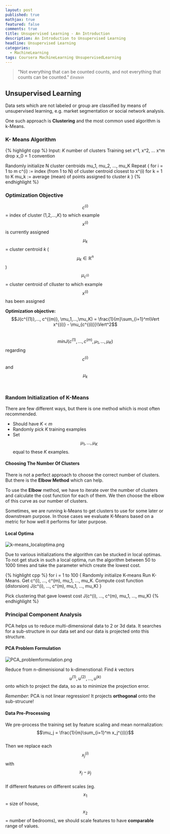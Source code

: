 ```yaml
---
layout: post
published: true
mathjax: true
featured: false
comments: true
title: Unsupervised Learning - An Introduction
description: An Introduction to Unsupervised Learning
headline: Unsupervised Learning
categories:
  - MachineLearning
tags: Coursera MachineLearning UnsupervisedLearning
---
```

>&quot;Not everything that can be counted counts, and not everything that counts can be counted.&quot;
><small><cite title="Einstein">Einstein</cite></small>

## Unsupervised Learning
Data sets which are not labeled or group are classified by means of unsupervised learning, e.g. market segmentation or social network analysis.

One such approach is **Clustering** and the most common used algorithm is k-Means.

### K- Means Algorithm
{% highlight cpp %}
Input:
    *K* number of clusters
    Training set x^1, x^2, ... x^m
    drop x_0 = 1 convention

Randomly initialize N cluster centroids mu_1, mu_2, ..., mu_K
Repeat {
    for i = 1 to m
        c^(i) := index (from 1 to N) of cluster centroid closest to x^(i)
    for k = 1 to K
    	mu_k := average (mean) of points assigned to cluster *k*
}
{% endhighlight %}

### Optimization Objective
$$c^{(i)}$$ = index of cluster (1,2,...,*K*) to which example $$x^{(i)}$$ is currently assigned <br>
$$\mu_k$$ = cluster centroid *k* ($$\mu_k \in \mathbb{R}^n$$) <br>
$$\mu_{c^{(i)}}$$ = cluster centroid of clluster to which example $$x^{(i)}$$ has been assigned

**Optimization objective:** <br>
$$J(c^{(1)},..., c^{(m)}, \mu_1,...,\mu_K) = \frac{1}{m}\sum_{i=1}^m\Vert x^{(i)} - \mu_{c^{(i)}}\Vert^2$$ <br>
$$min J(c^{(1)},..., c^{(m)}, \mu_1,...,\mu_K)$$ regarding $$c^{(i)}$$ and $$\mu_k$$<br>

### Random Initialization of K-Means
There are few different ways, but there is one method which is most often recommended.

- Should have *K* < *m*
- Randomly pick *K* training examples
- Set $$\mu_1, ..., \mu_K$$ equal to these *K* examples.

#### Choosing The Number Of Clusters
There is not a perfect approach to choose the correct number of clusters. But there is the **Elbow Method** which can help. 

To use the **Elbow** method, we have to iterate over the number of clusters and calculate the cost function for each of them. We then choose the elbow of this curve as our number of clusters.

Sometimes, we are running k-Means to get clusters to use for some later or downstream purpose. In those cases we evaluate K-Means based on a metric for how well it performs for later purpose.

#### Local Optima
![k-means_localoptima.png]({{site.baseurl}}/images/posts/UnsupervisedLearning_AnIntroduction/k-means_localoptima.png)

Due to various initializations the algorithm can be stucked in local optimas. To not get stuck in such a local optima, run the algorithm between 50 to 1000 times and take the parameter which create the lowest cost.

{% highlight cpp %}
for i = 1 to 100 {
    Randomly initialize K-means
    Run K-Means. Get c^(i), ..., c^(m), mu_1, ..., mu_K.
    Compute cost function (distorsion) 
        J(c^(i), ..., c^(m), mu_1, ..., mu_K)
}

Pick clustering that gave lowest cost 
    J(c^(i), ..., c^(m), mu_1, ..., mu_K)
{% endhighlight %}

### Principal Component Analysis
PCA helps us to reduce multi-dimensional data to 2 or 3d data. It searches for a sub-structure in our data set and our data is projected onto this structure.

#### PCA Problem Formulation
![PCA_problemformulation.png]({{site.baseurl}}/images/posts/UnsupervisedLearning_AnIntroduction/PCA_problemformulation.png)

Reduce from n-dimenisional to k-dimenstional: Find *k* vectors $$u^{(1)}, u^{(2)}, ..., u^{(k)}$$ onto which to project the data, so as to minimize the projection error.

*Remember:* PCA is not linear regression! It projects **orthogonal** onto the sub-strucure!

#### Data Pre-Processing
We pre-process the training set by feature scaling and mean normalization: <br>
$$\mu_j = \frac{1}{m}\sum_{i=1}^m x_j^{(i)}$$ <br>
Then we replace each $$x_j^{(i)}$$ with $$x_j - \mu_j$$ <br>
If different features on different scales (eg. $$x_1$$ = size of house, $$x_2$$ = number of bedrooms), we should scale features to have **comparable** range of values.
